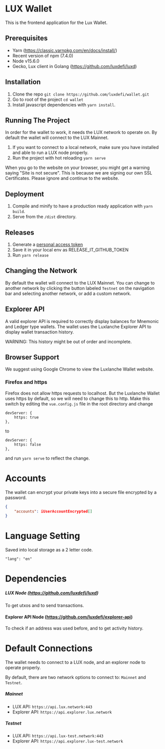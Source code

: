 # LUX Wallet

This is the frontend application for the Lux Wallet.

## Prerequisites

-   Yarn (https://classic.yarnpkg.com/en/docs/install/)
-   Recent version of npm (7.4.0)
-   Node v15.6.0
-   Gecko, Lux client in Golang (https://github.com/luxdefi/luxd)

## Installation

1. Clone the repo `git clone https://github.com/luxdefi/wallet.git`
2. Go to root of the project `cd wallet`
3. Install javascript dependencies with `yarn install`.

## Running The Project

In order for the wallet to work, it needs the LUX network to operate on. By default the wallet will connect to the LUX Mainnet.

1. If you want to connect to a local network, make sure you have installed and able to run a LUX node properly.
2. Run the project with hot reloading `yarn serve`

When you go to the website on your browser, you might get a warning saying
"Site is not secure". This is because we are signing our own SSL Certificates. Please ignore and continue to the website.

## Deployment

1.  Compile and minify to have a production ready application with `yarn build`.
2.  Serve from the `/dist` directory.

## Releases

1.  Generate a [personal access token](https://github.com/settings/tokens/new?scopes=repo&description=release-it)
2.  Save it in your local env as RELEASE_IT_GITHUB_TOKEN
3.  Run `yarn release`

## Changing the Network

By default the wallet will connect to the LUX Mainnet. You can change to another network by clicking the button labeled `Testnet` on the navigation bar and selecting another network, or add a custom network.

## Explorer API

A valid explorer API is required to correctly display balances for Mnemonic and Ledger type wallets.
The wallet uses the Luxlanche Explorer API to display wallet transaction history.

WARNING: This history might be out of order and incomplete.

## Browser Support

We suggest using Google Chrome to view the Luxlanche Wallet website.

### Firefox and https

Firefox does not allow https requests to localhost. But the Luxlanche Wallet uses https by default, so we will need to change this to http. Make this switch by editing the `vue.config.js` file in the root directory and change

```
devServer: {
    https: true
},
```

to

```
devServer: {
    https: false
},
```

and run `yarn serve` to reflect the change.

# Accounts

The wallet can encrypt your private keys into a secure file encrypted by a password.

```json
{
    "accounts": iUserAccountEncrypted[]
}
```

# Language Setting

Saved into local storage as a 2 letter code.

```
"lang": "en"
```

# Dependencies

##### LUX Node (https://github.com/luxdefi/luxd)

To get utxos and to send transactions.

#### Explorer API Node (https://github.com/luxdefi/explorer-api)

To check if an address was used before, and to get activity history.

# Default Connections

The wallet needs to connect to a LUX node, and an explorer node to operate properly.

By default, there are two network options to connect to: `Mainnet` and `Testnet`.

##### Mainnet

-   LUX API: `https://api.lux.network:443`
-   Explorer API: `https://api.explorer.lux.network`

##### Testnet

-   LUX API: `https://api.lux-test.network:443`
-   Explorer API: `https://api.explorer.lux-test.network`

